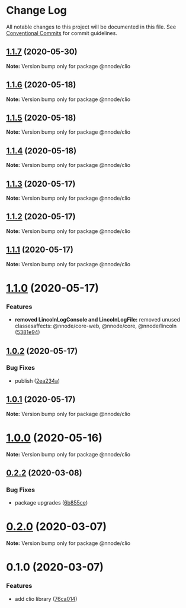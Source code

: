 # Change Log

All notable changes to this project will be documented in this file.
See [Conventional Commits](https://conventionalcommits.org) for commit guidelines.

## [1.1.7](https://github.com/nativecode-dev/nativenode/compare/@nnode/clio@1.1.7-next.0...@nnode/clio@1.1.7) (2020-05-30)

**Note:** Version bump only for package @nnode/clio





## [1.1.6](https://github.com/nativecode-dev/nativenode/compare/@nnode/clio@1.1.6-next.0...@nnode/clio@1.1.6) (2020-05-18)

**Note:** Version bump only for package @nnode/clio





## [1.1.5](https://github.com/nativecode-dev/nativenode/compare/@nnode/clio@1.1.5-next.0...@nnode/clio@1.1.5) (2020-05-18)

**Note:** Version bump only for package @nnode/clio





## [1.1.4](https://github.com/nativecode-dev/nativenode/compare/@nnode/clio@1.1.4-next.0...@nnode/clio@1.1.4) (2020-05-18)

**Note:** Version bump only for package @nnode/clio





## [1.1.3](https://github.com/nativecode-dev/nativenode/compare/@nnode/clio@1.1.3-next.0...@nnode/clio@1.1.3) (2020-05-17)

**Note:** Version bump only for package @nnode/clio





## [1.1.2](https://github.com/nativecode-dev/nativenode/compare/@nnode/clio@1.1.2-next.1...@nnode/clio@1.1.2) (2020-05-17)

**Note:** Version bump only for package @nnode/clio





## [1.1.1](https://github.com/nativecode-dev/nativenode/compare/@nnode/clio@1.1.1-next.0...@nnode/clio@1.1.1) (2020-05-17)

**Note:** Version bump only for package @nnode/clio





# [1.1.0](https://github.com/nativecode-dev/nativenode/compare/@nnode/clio@1.0.2...@nnode/clio@1.1.0) (2020-05-17)


### Features

* **removed LincolnLogConsole and LincolnLogFile:** removed unused classesaffects: @nnode/core-web, @nnode/core, @nnode/lincoln ([5381e94](https://github.com/nativecode-dev/nativenode/commit/5381e946ebd99831c49ff0e0a13d8053b9f16098))





## [1.0.2](https://github.com/nativecode-dev/nativenode/compare/@nnode/clio@1.0.2-next.1...@nnode/clio@1.0.2) (2020-05-17)


### Bug Fixes

* publish ([2ea234a](https://github.com/nativecode-dev/nativenode/commit/2ea234ab8e3bb12774f5045edeabead414aedfce))





## [1.0.1](https://github.com/nativecode-dev/nativenode/compare/@nnode/clio@1.0.0...@nnode/clio@1.0.1) (2020-05-17)

**Note:** Version bump only for package @nnode/clio





# [1.0.0](https://github.com/nativecode-dev/nativenode/compare/@nnode/clio@1.0.0-next.1...@nnode/clio@1.0.0) (2020-05-16)

**Note:** Version bump only for package @nnode/clio





## [0.2.2](https://github.com/nativecode-dev/nativenode/compare/@nnode/clio@0.2.0-next.3...@nnode/clio@0.2.2) (2020-03-08)


### Bug Fixes

* package upgrades ([6b855ce](https://github.com/nativecode-dev/nativenode/commit/6b855ce990b9e85ca45354ca3e22f0d73fe4cbc2))





# [0.2.0](https://github.com/nativecode-dev/nativenode/compare/@nnode/clio@0.1.0...@nnode/clio@0.2.0) (2020-03-07)

**Note:** Version bump only for package @nnode/clio





# 0.1.0 (2020-03-07)


### Features

* add clio library ([76ca014](https://github.com/nativecode-dev/nativenode/commit/76ca0144506c760b243363112689c2267a0601e9))
